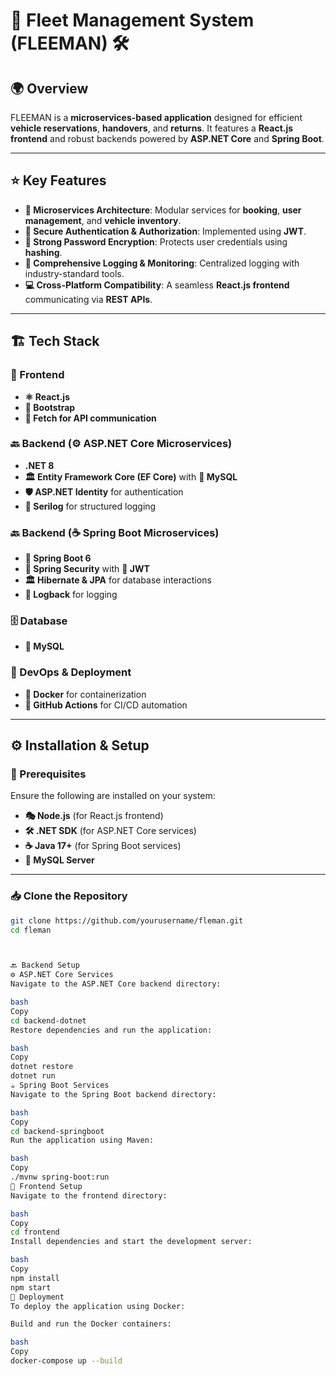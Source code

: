 # 🚗 Fleet Management System (FLEEMAN) 🛠️

## 🌍 Overview
FLEEMAN is a **microservices-based application** designed for efficient **vehicle reservations**, **handovers**, and **returns**. It features a **React.js frontend** and robust backends powered by **ASP.NET Core** and **Spring Boot**.

---

## ⭐ Key Features
- **🔗 Microservices Architecture**: Modular services for **booking**, **user management**, and **vehicle inventory**.
- **🔐 Secure Authentication & Authorization**: Implemented using **JWT**.
- **🔏 Strong Password Encryption**: Protects user credentials using **hashing**.
- **📜 Comprehensive Logging & Monitoring**: Centralized logging with industry-standard tools.
- **💻 Cross-Platform Compatibility**: A seamless **React.js frontend** communicating via **REST APIs**.

---

## 🏗️ Tech Stack
### 🎨 Frontend
- **⚛️ React.js**
- **🎨 Bootstrap**
- **📡 Fetch for API communication**

### 🔙 Backend (⚙️ ASP.NET Core Microservices)
- **.NET 8**
- **🏛️ Entity Framework Core (EF Core)** with **🐬 MySQL**
- **🛡️ ASP.NET Identity** for authentication
- **📝 Serilog** for structured logging

### 🔙 Backend (☕ Spring Boot Microservices)
- **🌱 Spring Boot 6**
- **🔐 Spring Security** with **🔑 JWT**
- **🏛️ Hibernate & JPA** for database interactions
- **📜 Logback** for logging

### 🗄️ Database
- **🐬 MySQL**

### 🚀 DevOps & Deployment
- **🐳 Docker** for containerization
- **🤖 GitHub Actions** for CI/CD automation

---

## ⚙️ Installation & Setup

### 📌 Prerequisites
Ensure the following are installed on your system:
- **🎭 Node.js** (for React.js frontend)
- **🛠️ .NET SDK** (for ASP.NET Core services)
- **☕ Java 17+** (for Spring Boot services)
- **🐬 MySQL Server**

---

### 📥 Clone the Repository
```bash
git clone https://github.com/yourusername/fleman.git
cd fleman



🔙 Backend Setup
⚙️ ASP.NET Core Services
Navigate to the ASP.NET Core backend directory:

bash
Copy
cd backend-dotnet
Restore dependencies and run the application:

bash
Copy
dotnet restore
dotnet run
☕ Spring Boot Services
Navigate to the Spring Boot backend directory:

bash
Copy
cd backend-springboot
Run the application using Maven:

bash
Copy
./mvnw spring-boot:run
🎨 Frontend Setup
Navigate to the frontend directory:

bash
Copy
cd frontend
Install dependencies and start the development server:

bash
Copy
npm install
npm start
🚀 Deployment
To deploy the application using Docker:

Build and run the Docker containers:

bash
Copy
docker-compose up --build
